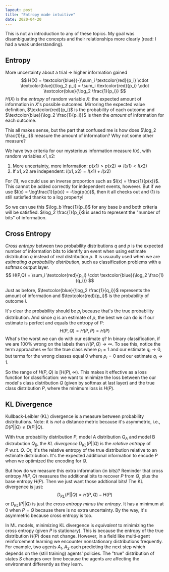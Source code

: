 ```yaml
---
layout: post
title: "Entropy made intuitive"
date: 2020-04-20
---
```




This is not an introduction to any of these topics. My goal was disambiguating the concepts and their relationships more clearly (read: I had a weak understanding). 



## Entropy

More uncertainty about a trial $\Rightarrow$ higher information gained
$$
H(X) = \textcolor{blue}{-}\sum_i \textcolor{red}{p_i} \cdot \textcolor{blue}{\log_2 p_i} = \sum_i \textcolor{red}{p_i} \cdot \textcolor{blue}{\log_2 \frac{1}{p_i}}
$$
$H(X)$ is the *entropy* of random variable $X$: the expected amount of information in $X$'s possible outcomes. Mirroring the expected value definition, $\textcolor{red}{p_i}$ is the probability of each outcome and $\textcolor{blue}{\log_2 \frac{1}{p_i}}$ is then the *amount* of information for each outcome. 

This all makes sense, but the part that confused me is how does $\log_2 \frac{1}{p_i}$ measure the amount of information? Why not some other measure? 

We have two criteria for our mysterious information measure $I(x)$, with random variables $x1, x2$: 

1. More uncertainty, more information: $p(x1) > p(x2) \Rightarrow I(x1) < I(x2)$ 
2. If $x1, x2$ are independent: $I(x1,x2) = I(x1) + I(x2)$

For (1), we could use an inverse proportion such as $I(x) = \frac{1}{p(x)}$. This cannot be added correctly for independent events, however. But if we use $I(x) = \log\frac{1}{p(x)} = -\log(p(x))$,  then it all checks out and (1) is still satisfied thanks to a log property! 

So we can use this $\log_b \frac{1}{p_i}$ for any base $b$ and both criteria will be satisfied. $\log_2 \frac{1}{p_i}$ is used to represent the "number of bits" of information. 





## Cross Entropy 

*Cross entropy* between two probability distributions $q$ and $p$ is the expected number of information bits to identify an event when using estimate distribution $q$ instead of real distribution $p$. It is usuaully used when we are *estimating a probability distribution*, such as classification problems with a softmax output layer. 
$$
H(P,Q) = \sum_i \textcolor{red}{p_i} \cdot \textcolor{blue}{\log_2 \frac{1}{q_i}}
$$

Just as before, $\textcolor{blue}{\log_2 \frac{1}{q_i}}$ represents the amount of information and $\textcolor{red}{p_i}$ is the probability of outcome $i$. 

It's clear the probability should be $p_i$ because that's the true probability distribution. And since $q$ is an estimate of $p$, the best we can do is if our estimate is perfect and equals the entropy of $P$: 
$$
H(P,Q)=H(P,P)=H(P)
$$
What's the worst we can do with our estimate $q$? In binary classification, if we are 100% wrong on the labels then $H(P,Q) \rightarrow \infty$. To see this, notice the term approaches $\infty$ for the true class where $p_i=1$ and our estimate $q_i \rightarrow 0$, but terms for the wrong classes equal 0 where $p_i=0$ and our estimate $q_i \rightarrow 1$. 

So the range of $H(P,Q)$ is $\big[H(P), \infty \big)$. This makes it effective as a loss function for classification: we want to minimize the loss between the our model's class distribution $Q$ (given by softmax at last layer) and the true class distribution $P$, where the minimum loss is $H(P)$. 





## KL Divergence

Kullback-Leibler (KL) divergence is a measure between probability distributions. Note: it is *not* a distance metric because it's asymmetric, i.e., $D(P||Q) \neq D(P||Q)$. 

With true probability distribution $P$, model A distribution $Q_A$ and model B distrubution $Q_B$, the *KL divergence* $D_{KL}(P||Q)$ is the *relative entropy* of $P\ \text{w.r.t. } Q$. Or, it's the relative entropy of the true distribution relative to an estimate distribution. It's the expected additional information to encode $P$ when we optimized the encoding for $Q$. 

But how do we measure this extra information (in bits)? Reminder that cross entropy $H(P,Q)$ measures the additional bits to recover $P$ from $Q$, plus the base entropy $H(P)$. Then we just want those addtional bits! The KL divergence is just: 
$$
D_{KL}(P||Q) = H(P,Q) - H(P)
$$
or $D_{KL}(P||Q)$ is just the *cross entropy minus the entropy*. It has a minimum at 0 when $P = Q$ because there is no extra uncertainty. By the way, it's asymmetric because cross entropy is too. 

In ML models, minimizing KL divergence is *equivalent* to minimizing the cross entropy (given $P$ is stationary). This is because the entropy of the true distribution $H(P)$ does not change. However, in a field like multi-agent reinforcement learning we encounter nonstationary distributions frequently. For example, two agents $A_1, A_2$ each predicting the next step which depends on the (still training) agents' policies. The "true" distribution of states $S$ changes over time because the agents are affecting the environment differently as they learn. 

























